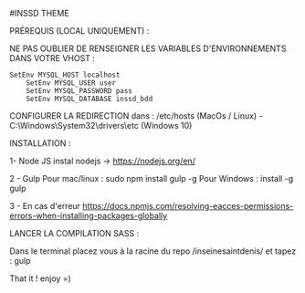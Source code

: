 #INSSD THEME

PRÉREQUIS (LOCAL UNIQUEMENT) :

NE PAS OUBLIER DE RENSEIGNER LES VARIABLES D'ENVIRONNEMENTS DANS VOTRE VHOST :

	SetEnv MYSQL_HOST localhost
    	SetEnv MYSQL_USER user
    	SetEnv MYSQL_PASSWORD pass
    	SetEnv MYSQL_DATABASE inssd_bdd

CONFIGURER LA REDIRECTION dans :
/etc/hosts (MacOs / Linux) - C:\Windows\System32\drivers\etc (Windows 10)

INSTALLATION :

1- Node JS
instal nodejs -> https://nodejs.org/en/

2 - Gulp
Pour mac/linux : sudo npm install gulp -g
Pour Windows : install -g gulp

3 - En cas d'erreur
https://docs.npmjs.com/resolving-eacces-permissions-errors-when-installing-packages-globally


LANCER LA COMPILATION SASS :

Dans le terminal placez vous à la racine du repo /inseinesaintdenis/ et tapez : gulp

That it ! enjoy =)
